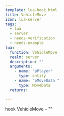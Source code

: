 ```yaml
---
template: lua-hook.html
title: VehicleMove
icon: lua-server
tags:
  - lua
  - server
  - needs-verification
  - needs-example
lua:
  function: VehicleMove
  realm: server
  description: ""
  arguments:
    - name: "pPlayer"
      type: entity
    - name: "pMoveData "
      type: MoveData
  returns:
    
---
```


<div class="lua__search__keywords">
hook VehicleMove &#x2013; ""
</div>
